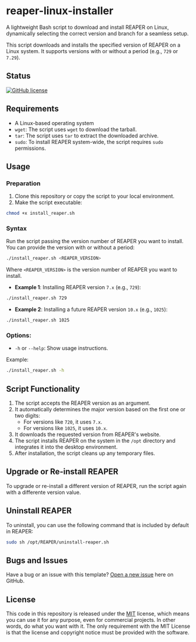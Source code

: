 # reaper-linux-installer

A lightweight Bash script to download and install REAPER on Linux, dynamically selecting the correct version and branch for a seamless setup.

This script downloads and installs the specified version of REAPER on a Linux system. It supports versions with or without a period (e.g., `729` or `7.29`).

## Status

[![GitHub license](https://img.shields.io/badge/license-MIT-blue.svg)](https://raw.githubusercontent.com/rolodoom/reaper-linux-installer/master/LICENSE)

## Requirements

- A Linux-based operating system
- `wget`: The script uses `wget` to download the tarball.
- `tar`: The script uses `tar` to extract the downloaded archive.
- `sudo`: To install REAPER system-wide, the script requires `sudo` permissions.

## Usage

### Preparation

1. Clone this repository or copy the script to your local environment.
2. Make the script executable:

```bash
chmod +x install_reaper.sh
```

### Syntax

Run the script passing the version number of REAPER you want to install. You can provide the version with or without a period:

```bash
./install_reaper.sh <REAPER_VERSION>
```

Where `<REAPER_VERSION>` is the version number of REAPER you want to install.

- **Example 1**: Installing REAPER version `7.x` (e.g., `729`):

```bash
./install_reaper.sh 729
```

- **Example 2**: Installing a future REAPER version `10.x` (e.g., `1025`):

```bash
./install_reaper.sh 1025
```

### Options:

- `-h` or `--help`: Show usage instructions.

Example:

```bash
./install_reaper.sh -h
```

## Script Functionality

1. The script accepts the REAPER version as an argument.
2. It automatically determines the major version based on the first one or two digits:
   - For versions like `720`, it uses `7.x`.
   - For versions like `1025`, it uses `10.x`.
3. It downloads the requested version from REAPER's website.
4. The script installs REAPER on the system in the `/opt` directory and integrates it into the desktop environment.
5. After installation, the script cleans up any temporary files.

## Upgrade or Re-install REAPER

To upgrade or re-install a different version of REAPER, run the script again with a differente version value.

## Uninstall REAPER

To uninstall, you can use the following command that is included by default in REAPER:

```bash
sudo sh /opt/REAPER/uninstall-reaper.sh
```

## Bugs and Issues

Have a bug or an issue with this template? [Open a new issue](https://github.com/rolodoom/reaper-linux-installer/issues) here on GitHub.

## License

This code in this repository is released under the [MIT](https://raw.githubusercontent.com/rolodoom/reaper-linux-installer/master/LICENSE) license, which means you can use it for any purpose, even for commercial projects. In other words, do what you want with it. The only requirement with the MIT License is that the license and copyright notice must be provided with the software.
